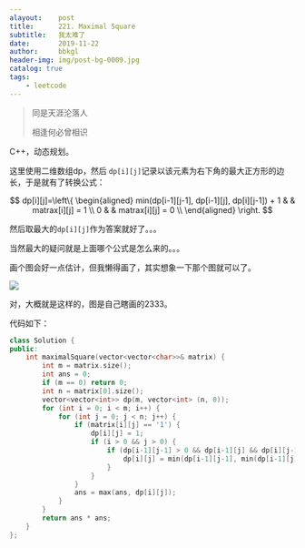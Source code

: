 ```yaml
---
alayout:    post
title:      221. Maximal Square
subtitle:   我太难了
date:       2019-11-22
author:     bbkgl
header-img: img/post-bg-0009.jpg
catalog: true
tags:
    - leetcode
---
```


>同是天涯沦落人
>
>相逢何必曾相识

C++，动态规划。

这里使用二维数组dp，然后 `dp[i][j]`记录以该元素为右下角的最大正方形的边长，于是就有了转换公式：

$$
dp[i][j]=\left\{
\begin{aligned}
min(dp[i-1][j-1], dp[i-1][j], dp[i][j-1]) + 1 & & matrax[i][j] = 1 \\
0 & & matrax[i][j] = 0 \\
\end{aligned}
\right.
$$

然后取最大的`dp[i][j]`作为答案就好了。。。

当然最大的疑问就是上面哪个公式是怎么来的。。。

画个图会好一点估计，但我懒得画了，其实想象一下那个图就可以了。

![](https://ae01.alicdn.com/kf/H98ced5f601624d689acdfa13982419330.jpg)

对，大概就是这样的，图是自己瞎画的2333。

代码如下：

```cpp
class Solution {
public:
    int maximalSquare(vector<vector<char>>& matrix) {
        int m = matrix.size();
        int ans = 0;
        if (m == 0) return 0;
        int n = matrix[0].size();
        vector<vector<int>> dp(m, vector<int> (n, 0));
        for (int i = 0; i < m; i++) {
            for (int j = 0; j < n; j++) {
                if (matrix[i][j] == '1') {
                    dp[i][j] = 1;
                    if (i > 0 && j > 0) {
                        if (dp[i-1][j-1] > 0 && dp[i-1][j] && dp[i][j-1]) {
                            dp[i][j] = min(dp[i-1][j-1], min(dp[i-1][j], dp[i][j-1])) + 1;
                        }
                    }
                }
                ans = max(ans, dp[i][j]);
            }
        }
        return ans * ans;
    }
};
```

